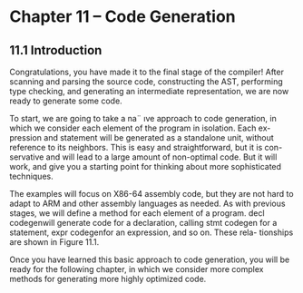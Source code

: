 # Chapter 11 – Code Generation

## 11.1 Introduction

Congratulations, you have made it to the final stage of the compiler! After
scanning and parsing the source code, constructing the AST, performing
type checking, and generating an intermediate representation, we are now
ready to generate some code.

To start, we are going to take a na¨ ıve approach to code generation, in
which we consider each element of the program in isolation. Each ex-
pression and statement will be generated as a standalone unit, without
reference to its neighbors. This is easy and straightforward, but it is con-
servative and will lead to a large amount of non-optimal code. But it will
work, and give you a starting point for thinking about more sophisticated
techniques.

The examples will focus on X86-64 assembly code, but they are not
hard to adapt to ARM and other assembly languages as needed. As with
previous stages, we will define a method for each element of a program.
decl codegenwill generate code for a declaration, calling stmt codegen
for a statement, expr codegenfor an expression, and so on. These rela-
tionships are shown in Figure 11.1.

Once you have learned this basic approach to code generation, you
will be ready for the following chapter, in which we consider more complex
methods for generating more highly optimized code.


